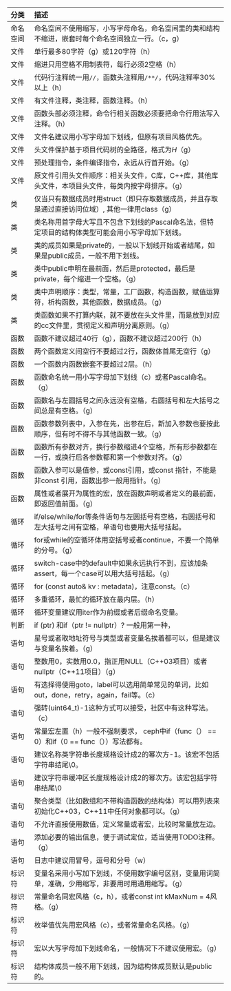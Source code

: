 |分类|描述|
|:-|:-|
|命名空间|命名空间不使用缩写，小写字母命名，命名空间里的类和结构不缩进，嵌套时每个命名空间独立一行。（c，g）||
|文件|单行最多80字符（g）或120字符（h）||
|文件|缩进只用空格不用制表符，每行必须2空格（h）||
|文件|代码行注释统一用`//`，函数头注释用`/**/`，代码注释率30%以上（h）||
|文件|有文件注释，类注释，函数注释。（h）||
|文件|函数头部必须注释，命令行相关函数必须要把命令行用法写入注释。（h）||
|文件|文件名建议用小写字母加下划线，但原有项目风格优先。||
|文件|头文件保护基于项目代码树的全路径，格式为<PROJECT>_<PATH>_<FILE>_H_（g）||
|文件|预处理指令，条件编译指令，永远从行首开始。（g）||
|文件|原文件引用头文件顺序：相关头文件，C库，C++库，其他库头文件，本项目头文件，每类内按字母排序。（g）||  
|类|仅当只有数据成员时用struct（即只存取数据成员，并且存取是通过直接访问位域）, 其他一律用class（g）||
|类|类名称用首字母大写且不包含下划线的Pascal命名法，但特定项目的结构体类型可能会用小写字母加下划线。||
|类|类的成员如果是private的，一般以下划线开始或者结尾，如果是public成员，一般不用下划线。||
|类|类中public申明在最前面，然后是protected，最后是private，每个缩进一个空格。（g）||
|类|类中声明顺序：类型，常量，工厂函数，构造函数，赋值运算符，析构函数，其他函数，数据成员。（g）||
|类|类函数如果不打算内联，就不要放在头文件里，而是放到对应的cc文件里，贯彻定义和声明分离原则。（g）||
|函数|函数不建议超过40行（g），函数不建议超过200行（h）||
|函数|两个函数定义间空行不要超过2行，函数体首尾无空行（g）||
|函数|一个函数内函数嵌套不要超过2层。（h）||
|函数|函数命名统一用小写字母加下划线（c）或者Pascal命名。（g）||
|函数|函数名与左圆括号之间永远没有空格，右圆括号和左大括号之间总是有空格。（g）||
|函数|函数参数列表中，入参在先，出参在后，新加入参数也要按此顺序，但有时不得不与其他函数一致。（g）||
|函数|函数所有参数对齐，换行参数缩进4个空格，所有形参数都在一行，或换行后各参数都和第一个参数对齐。（g）||
|函数|函数入参可以是值参，或const引用，或const 指针，不能是非const 引用，函数出参一般用指针。（g）||
|函数|属性或者展开为属性的宏，放在函数声明或者定义的最前面，即返回值前面。（g）||
|循环|if/else/while/for等条件语句与左圆括号有空格，右圆括号和左大括号之间有空格，单语句也要用大括号括起。||
|循环|for或while的空循环体用空括号或者continue，不要一个简单的分号。（g）||
|循环|switch-case中的default中如果永远执行不到，应该加条assert，每一个case可以用大括号括起。（g）||
|循环|for (const auto& kv : metadata)，注意const。（c）||
|循环|多重循环，最忙的循环放在最内层。（h）||
|循环|循环变量建议用iter作为前缀或者后缀命名变量。||
|判断|if (ptr) 和if（ptr != nullptr）? 一般用第一种，||
|语句|星号或者取地址符号与类型或者变量名挨着都可以，但是建议与变量名挨着。（g）||
|语句|整数用0，实数用0.0，指正用NULL（C++03项目）或者nullptr（C++11项目）（g）||
|语句|有选择得使用goto，label可以选用简单常见的单词，比如out，done，retry，again，fail等。（c）||
|语句|强转(uint64_t)-1这种方式可以接受，社区中有这种写法。（c）||
|语句|常量宏左置（h）一般不强制要求， ceph中if（func（） == 0）和if（0 == func（））写法都有。||
|语句|建议名称类字符串长度规格设计成2的幂次方-1。该宏不包括字符串结尾\0。||
|语句|建议字符串缓冲区长度规格设计成2的幂次方。该宏包括字符串结尾\0||
|语句|聚合类型（比如数组和不带构造函数的结构体）可以用列表来初始化C++03，C++11中任何对象都可以。（g）||
|语句|不允许直接使用数值，定义常量或者宏，比较时常量放左边。||
|语句|添加必要的输出信息，便于调试定位，适当使用TODO注释。（g）||
|语句|日志中建议用冒号，逗号和分号（w）|| 
|标识符|变量名采用小写加下划线，不使用数字编号区别，变量用词简单，准确，少用缩写，非要用时用通用缩写。（g）||
|标识符|常量命名同宏风格（c，h），或者const int kMaxNum = 4风格。（g）||
|标识符|枚举值优先用宏风格（c），或者常量命名风格。（g）||
|标识符|宏以大写字母加下划线命名，一般情况下不建议使用宏。（g）||
|标识符|结构体成员一般不用下划线，因为结构体成员默认是public的。||
